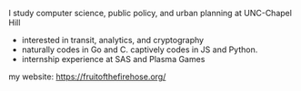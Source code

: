 I study computer science, public policy, and urban planning at UNC-Chapel Hill
- interested in transit, analytics, and cryptography
- naturally codes in Go and C. captively codes in JS and Python.
- internship experience at SAS and Plasma Games

my website: https://fruitofthefirehose.org/

<!---
Proprixia/Proprixia is a ✨ special ✨ repository because its `README.md` (this file) appears on your GitHub profile.
You can click the Preview link to take a look at your changes.
--->
